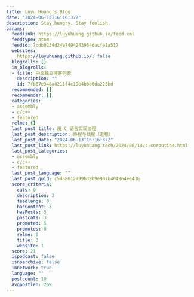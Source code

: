 ```yaml
---
title: Luyu Huang's Blog
date: "2024-06-13T16:16:37Z"
description: Stay hungry. Stay foolish.
params:
  feedlink: https://luyuhuang.github.io/feed.xml
  feedtype: atom
  feedid: 7cdb0234d24e7494243984dacfe1a517
  websites:
    https://luyuhuang.github.io/: false
  blogrolls: []
  in_blogrolls:
  - title: 中文独立博客列表
    description: ""
    id: 7fb87e348a8211f4c19e4b0b0da225bd
  recommended: []
  recommender: []
  categories:
  - assembly
  - c/c++
  - featured
  relme: {}
  last_post_title: 用 C 语言实现协程
  last_post_description: 协程与线程（进程）
  last_post_date: "2024-06-13T16:16:37Z"
  last_post_link: https://luyuhuang.tech/2024/06/14/c-coroutine.html
  last_post_categories:
  - assembly
  - c/c++
  - featured
  last_post_language: ""
  last_post_guid: c5d58612799b39b9e907b404964ee436
  score_criteria:
    cats: 0
    description: 3
    feedlangs: 0
    hasContent: 3
    hasPosts: 3
    postcats: 3
    promoted: 5
    promotes: 0
    relme: 0
    title: 3
    website: 1
  score: 21
  ispodcast: false
  isnoarchive: false
  innetwork: true
  language: ""
  postcount: 10
  avgpostlen: 269
---
```

